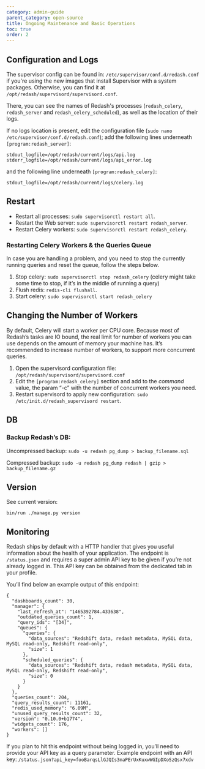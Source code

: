 ```yaml
---
category: admin-guide
parent_category: open-source
title: Ongoing Maintenance and Basic Operations
toc: true
order: 2
---
```

## Configuration and Logs

The supervisor config can be found in: `/etc/supervisor/conf.d/redash.conf` if you're using the new images that install Supervisor with a system packages. Otherwise, you can find it at `/opt/redash/supervisord/supervisord.conf`.

There, you can see the names of Redash's processes (`redash_celery`, `redash_server` and `redash_celery_scheduled`), as well as the location of their logs.

If no logs location is present, edit the configuration file (`sudo nano /etc/supervisor/conf.d/redash.conf`); add the following lines underneath `[program:redash_server]`:

```
stdout_logfile=/opt/redash/current/logs/api.log
stderr_logfile=/opt/redash/current/logs/api_error.log
```

and the following line underneath `[program:redash_celery]`:

```
stdout_logfile=/opt/redash/current/logs/celery.log
```

## Restart

* Restart all processes: `sudo supervisorctl restart all`.
* Restart the Web server: `sudo supervisorctl restart redash_server`.
* Restart Celery workers: `sudo supervisorctl restart redash_celery`.

### Restarting Celery Workers & the Queries Queue

In case you are handling a problem, and you need to stop the currently running queries and reset the queue, follow the steps below.

1. Stop celery: `sudo supervisorctl stop redash_celery` (celery might take some time to stop, if it’s in the middle of running a query)
2. Flush redis: `redis-cli flushall`.
3. Start celery: `sudo supervisorctl start redash_celery`

## Changing the Number of Workers

By default, Celery will start a worker per CPU core. Because most of Redash’s tasks are IO bound, the real limit for number of workers you can use depends on the amount of memory your machine has. It’s recommended to increase number of workers, to support more concurrent queries.

1. Open the supervisord configuration file: `/opt/redash/supervisord/supervisord.conf`
2. Edit the `[program:redash_celery]` section and add to the _command_ value, the param “-c” with the number of concurrent workers you need.
3. Restart supervisord to apply new configuration: `sudo /etc/init.d/redash_supervisord restart`.

## DB

### Backup Redash’s DB:

Uncompressed backup: `sudo -u redash pg_dump > backup_filename.sql`

Compressed backup: `sudo -u redash pg_dump redash | gzip > backup_filename.gz`

## Version

See current version:

`bin/run ./manage.py version`

## Monitoring

Redash ships by default with a HTTP handler that gives you useful information about the health of your application. The endpoint is `/status.json` and requires a super admin API key to be given if you’re not already logged in. This API key can be obtained from the dedicated tab in your profile.

You’ll find below an example output of this endpoint:

```
{
  "dashboards_count": 30,
  "manager": {
    "last_refresh_at": "1465392784.433638",
    "outdated_queries_count": 1,
    "query_ids": "[34]",
    "queues": {
      "queries": {
        "data_sources": "Redshift data, redash metadata, MySQL data, MySQL read-only, Redshift read-only",
        "size": 1
      },
      "scheduled_queries": {
        "data_sources": "Redshift data, redash metadata, MySQL data, MySQL read-only, Redshift read-only",
        "size": 0
      }
    }
  },
  "queries_count": 204,
  "query_results_count": 11161,
  "redis_used_memory": "6.09M",
  "unused_query_results_count": 32,
  "version": "0.10.0+b1774",
  "widgets_count": 176,
  "workers": []
}

```

If you plan to hit this endpoint without being logged in, you’ll need to provide your API key as a query parameter. Example endpoint with an API key: `/status.json?api_key=fooBarqsLlGJQIs3maPErUxKuxwWGIpDXoSzQsx7xdv`
